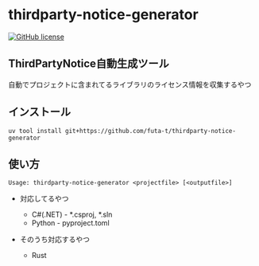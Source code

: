 # thirdparty-notice-generator

[![GitHub license](https://img.shields.io/badge/license-MIT-green.svg)]()

## ThirdPartyNotice自動生成ツール
自動でプロジェクトに含まれてるライブラリのライセンス情報を収集するやつ

## インストール
```
uv tool install git+https://github.com/futa-t/thirdparty-notice-generator 
```

## 使い方
```
Usage: thirdparty-notice-generator <projectfile> [<outputfile>]
```

- 対応してるやつ
    - C#(.NET) - *.csproj, *.sln
    - Python - pyproject.toml

- そのうち対応するやつ
    - Rust